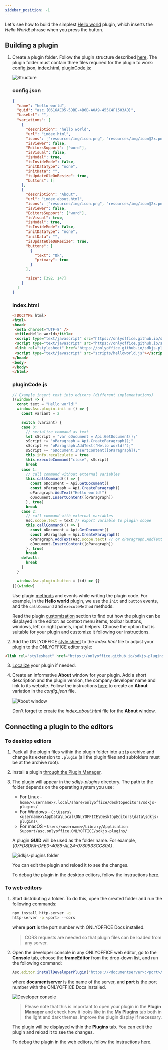 ```yaml
---
sidebar_position: -1
---
```


Let's see how to build the simplest [Hello world](https://github.com/ONLYOFFICE/sdkjs-plugins/tree/master/helloworld) plugin, which inserts the *Hello World!* phrase when you press the button.

## Building a plugin

1. Create a plugin folder. Follow the plugin structure described [here](../structure/manifest/manifest.md). The plugin folder must contain three files required for the plugin to work: [config.json](../structure/manifest/manifest.md), [index.html](../structure/entry-point.md), [pluginCode.js](../interacting-with-editors/overview/overview.md):

   ![Structure](/assets/images/plugins/plugins-structure.png)

   ### config.json

   ``` json
   {
     "name": "hello world",
     "guid": "asc.{0616AE85-5DBE-4B6B-A0A9-455C4F1503AD}",
     "baseUrl": "",
     "variations": [
       {
         "description": "hello world",
         "url": "index.html",
         "icons": ["resources/img/icon.png", "resources/img/icon@2x.png"],
         "isViewer": false,
         "EditorsSupport": ["word"],
         "isVisual": false,
         "isModal": true,
         "isInsideMode": false,
         "initDataType": "none",
         "initData": "",
         "isUpdateOleOnResize": true,
         "buttons": []
       },
       {
         "description": "About",
         "url": "index_about.html",
         "icons": ["resources/img/icon.png", "resources/img/icon@2x.png"],
         "isViewer": false,
         "EditorsSupport": ["word"],
         "isVisual": true,
         "isModal": true,
         "isInsideMode": false,
         "initDataType": "none",
         "initData": "",
         "isUpdateOleOnResize": true,
         "buttons": [
           {
             "text": "Ok",
             "primary": true
           }
         ],

         "size": [392, 147]
       }
     ]
   }
   ```

   ### index.html

   ``` html
   <!DOCTYPE html>
   <html>
   <head>
    <meta charset="UTF-8" />
    <title>Hello world</title>
    <script type="text/javascript" src="https://onlyoffice.github.io/sdkjs-plugins/v1/plugins.js"></script>
    <script type="text/javascript" src="https://onlyoffice.github.io/sdkjs-plugins/v1/plugins-ui.js"></script>
    <link rel="stylesheet" href="https://onlyoffice.github.io/sdkjs-plugins/v1/plugins.css">
    <script type="text/javascript" src="scripts/helloworld.js"></script>
   </head>
   <body>
   </body>
   </html>
   ```

   ### pluginCode.js

   ``` ts
   // Example insert text into editors (different implementations)
   ((window) => {
     const text = "Hello world!"
     window.Asc.plugin.init = () => {
       const variant = 2

       switch (variant) {
       case 0:
         // serialize command as text
         let sScript = "var oDocument = Api.GetDocument();"
         sScript += "oParagraph = Api.CreateParagraph();"
         sScript += "oParagraph.AddText('Hello world!');"
         sScript += "oDocument.InsertContent([oParagraph]);"
         this.info.recalculate = true
         this.executeCommand("close", sScript)
         break
       case 1:
         // call command without external variables
         this.callCommand(() => {
           const oDocument = Api.GetDocument()
           const oParagraph = Api.CreateParagraph()
           oParagraph.AddText("Hello world!")
           oDocument.InsertContent([oParagraph])
         }, true)
         break
       case 2:
         // call command with external variables
         Asc.scope.text = text // export variable to plugin scope
         this.callCommand(() => {
           const oDocument = Api.GetDocument()
           const oParagraph = Api.CreateParagraph()
           oParagraph.AddText(Asc.scope.text) // or oParagraph.AddText(scope.text);
           oDocument.InsertContent([oParagraph])
         }, true)
         break
       default:
         break
       }
     }

     window.Asc.plugin.button = (id) => {}
   })(window)
   ```

   Use plugin [methods](../interacting-with-editors/overview/how-to-call-methods.md) and events while writing the plugin code. For example, in the **Hello world** plugin, we use the `init` and `button` events, and the `callCommand` and `executeMethod` methods.

   Read the plugin [customization](../customization/context-menu.md) section to find out how the plugin can be displayed in the editor: as context menu items, toolbar buttons, windows, left or right panels, input helpers. Choose the option that is suitable for your plugin and customize it following our instructions.

2. Add the ONLYOFFICE [style sheet](../structure/Styles.md) to the *index.html* file to adjust your plugin to the ONLYOFFICE editor style:

``` html
<link rel="stylesheet" href="https://onlyoffice.github.io/sdkjs-plugins/v1/plugins.css">
```

3. [Localize](../structure/localization.md) your plugin if needed.

4. Create an informative **About** window for your plugin. Add a short description and the plugin version, the company developer name and link to its website. Follow the instructions [here](../structure/manifest/variations.md) to create an **About** variation in the *config.json* file.

   ![About window](/assets/images/plugins/about-variation.png)

   Don't forget to create the *index_about.html* file for the **About** window.

## Connecting a plugin to the editors

### To desktop editors

1. Pack all the plugin files within the plugin folder into a `zip` archive and change its extension to `.plugin` (all the plugin files and subfolders must be at the archive root).

2. Install a plugin [through the Plugin Manager](../tutorials/installing/onlyoffice-desktop-editors.md#adding-plugins-through-the-plugin-manager).

3. The plugin will appear in the *sdkjs-plugins* directory. The path to the folder depends on the operating system you use:

   - For Linux - `home/<username>/.local/share/onlyoffice/desktopeditors/sdkjs-plugins/`
   - For Windows - `C:\Users\<username>\AppData\Local\ONLYOFFICE\DesktopEditors\data\sdkjs-plugins\`
   - For macOS - `Users/<username>/Library/Application Support/asc.onlyoffice.ONLYOFFICE/sdkjs-plugins/`

   A plugin **GUID** will be used as the folder name. For example, *\{07FD8DFA-DFE0-4089-AL24-0730933CC80A\}*.

   ![Sdkjs-plugins folder](/assets/images/plugins/sdkjs-plugins-folder.png)

   You can edit the plugin and reload it to see the changes.

   To debug the plugin in the desktop editors, follow the instructions [here](../tutorials/Developing/for-desktop-editors.md#debugging).

### To web editors

1. Start distributing a folder. To do this, open the created folder and run the following commands:

   ``` sh
   npm install http-server -g
   http-server -p <port> --cors
   ```

   where **port** is the port number with ONLYOFFICE Docs installed.

   > CORS requests are needed so that plugin files can be loaded from any server.

2. Open the developer console in any ONLYOFFICE web editor, go to the **Console** tab, choose the **frameEditor** from the drop-down list, and run the following command:

   ``` ts
   Asc.editor.installDeveloperPlugin("https://<documentserver>:<port>/config.json")
   ```

   where **documentserver** is the name of the server, and **port** is the port number with the ONLYOFFICE Docs installed.

   ![Developer console](/assets/images/plugins/developer-console.png)

   > Please note that this is important to open your plugin in the **Plugin Manager** and check how it looks like in the **My Plugins** tab both in the light and dark themes. Improve the plugin display if necessary.

   The plugin will be displayed within the **Plugins** tab. You can edit the plugin and reload it to see the changes.

   To debug the plugin in the web editors, follow the instructions [here](../tutorials/Developing/for-web-editors.md#debugging).

